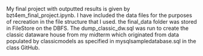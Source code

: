 My final project with outputted results is given by bzt4em_final_project.ipynb. 
I have included the data files for the purposes of recreation in the file structure that I used. the final_data folder was stored in FileStore on the DBFS. The dump_classic_dw.sql was run to create the classic dataware house from my midterm which originated from data populated by classicmodels as specified in mysqlsampledatabase.sql in the class GitHub. 
